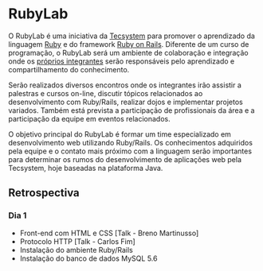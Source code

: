 # RubyLab

O RubyLab é uma iniciativa da [Tecsystem](http://tecsystem.com.br/ "Tecsystem Tecnologia em Software")
para promover o aprendizado da linguagem [Ruby](http://www.ruby-lang.org/pt/ "Ruby")
e do framework [Ruby on Rails](http://rubyonrails.org/ "Ruby on Rails").
Diferente de um curso de programação, o RubyLab será um ambiente de colaboração e integração onde os [próprios
integrantes](http://blog.tecsystem.com.br/index.php/sobre/ "Equipe Tecsystem Dev")
serão responsáveis pelo aprendizado e compartilhamento do conhecimento.

Serão realizados diversos encontros onde os integrantes irão assistir a palestras e cursos on-line, discutir tópicos
relacionados ao desenvolvimento com Ruby/Rails, realizar dojos e implementar projetos variados.
Também está prevista a participação de profissionais da área e a participação da equipe em eventos relacionados.

O objetivo principal do RubyLab é formar um time especializado em desenvolvimento web utilizando Ruby/Rails.
Os conhecimentos adquiridos pela equipe e o contato mais próximo com a linguagem serão importantes para determinar
os rumos do desenvolvimento de aplicações web pela Tecsystem, hoje baseadas na plataforma Java.

## Retrospectiva

### Dia 1

  * Front-end com HTML e CSS [Talk - Breno Martinusso]
  * Protocolo HTTP [Talk - Carlos Fim]
  * Instalação do ambiente Ruby/Rails
  * Instalação do banco de dados MySQL 5.6

